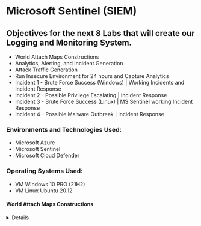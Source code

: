 # Microsoft Sentinel (SIEM)

## Objectives for the next 8 Labs that will create our Logging and Monitoring System.

- World Attach Maps Constructions
- Analytics, Alerting, and Incident Generation
- Attack Traffic Generation
- Run Insecure Environment for 24 hours and Capture Analytics
- Incident 1 - Brute Force Success (Windows) | Working Incidents and Incident Response
- Incident 2 - Possible Privilege Escalating | Incident Response
- Incident 3 - Brute Force Success (Linux) | MS Sentinel working Incident Response
- Incident 4 - Possible Malware Outbreak | Incident Response

### Environments and Technologies Used:

- Microsoft Azure
- Microsoft Sentinel
- Microsoft Cloud Defender

### Operating Systems Used:

- VM Windows 10 PRO (21H2)
- VM Linux Ubuntu 20.12

#### World Attach Maps Constructions
<details close>

<div>

</summary>

Reminder: Check your Subscription’s Cost Analysis

### Actions and Observations<b>

- We are going to create 4 different workbooks in Sentinel that show different types of malicious traffic from around the world, targeting our resources.
- We will use pre-built JSON maps to reduce the number of errors/questions, but will explain the process.

--- 

In Microsoft Sintinel | Workbooks , we will add a new workbook in order to create our map. JSON Files - Remember, Sentinel uses our Log Analytics Workspace where we ingested the logs.

![vivaldi_kLOHZRFPhj](https://user-images.githubusercontent.com/109401839/235279747-01e3bf0c-428d-4b71-b6f8-9e9dc99bae8d.png)

- Remove the pre-included reports. 
- Add Query
- Advanced Editor > Paste the [KQL .JSON Information](https://github.com/fnabeel/Cloud-SOC-Project-Directory/blob/main/Sentinel-Maps(JSON)/linux-ssh-auth-fail.json)

After running your query , your graph should populate! 

![vivaldi_1SnjH3R8Ip](https://user-images.githubusercontent.com/109401839/235279945-1eef8a2b-e778-4811-be63-3c9bf4c1e619.png)
 
> Note that each graph everyone makes will be different since this is based on the attacks I recieved in a certain timeframe! 

The KQL code we used shows us the Linux VM Authentication SSH Failures. 

- Edit > Settings > Map Settings > 

![heatmap](https://user-images.githubusercontent.com/109401839/235281773-e002056e-9f07-4082-9721-59c3f002f74f.PNG)

- Here you can customise the map and the details even further to your desire. I will keep it default. 

- Save Workbooks & Let us repeat the steps for the other maps. 

![vivaldi_YBA2LIqUJg](https://user-images.githubusercontent.com/109401839/235284830-a5b1ff91-cfd5-4381-a459-e6315be8f22d.png)

- Next we will create a graph for [MS SQL Authentication Fail](https://github.com/fnabeel/Cloud-SOC-Project-Directory/blob/main/Sentinel-Maps(JSON)/mssql-auth-fail.json)

![vivaldi_laXpbNeo86](https://user-images.githubusercontent.com/109401839/235286153-e23a0f2e-3b96-498b-a557-6d70f82e31c6.png)

- Now we will repeat it for the subsequent maps by entering the KQL code. 

- [NSG Malicious Allowed Firewall In](https://github.com/fnabeel/Cloud-SOC-Project-Directory/blob/main/Sentinel-Maps(JSON)/nsg-malicious-allowed-in.json)

![vivaldi_No4emgWydH](https://user-images.githubusercontent.com/109401839/235286714-73d14971-e942-479b-aa36-04c083dc86d5.png)

- [Windows RDP & SMB Authentication Failures](https://github.com/fnabeel/Cloud-SOC-Project-Directory/blob/main/Sentinel-Maps(JSON)/windows-rdp-auth-fail.json)

![vivaldi_hMnU9a0ydS](https://user-images.githubusercontent.com/109401839/235286919-0ae35ece-b7c4-436b-a581-71c92169fb6b.png)

> We can edit and change the timeframe to see where and what attacks happened at a certain time. I will do 30 minutes as an example: 

![vivaldi_OyzflFZq3q](https://user-images.githubusercontent.com/109401839/235287139-9b47bb91-4efe-4b37-a498-6fd9d3fadd99.png)

- You should have 4 custom made workbooks like this:

![vivaldi_Ay5xt00GJN](https://user-images.githubusercontent.com/109401839/235287326-0fbd8e95-6d31-4032-bed2-112d4b8daac1.png)

In subsequent labs, we will create our own attacks at add to these maps. For example, say I create a VM in Malaysia and attack the homebase VM, a dot should be added to our graphs depending on our attack method. 
<div>

Troubleshooting: 

- If it’s been 24 hours since you created the resources being tracked on this map and you don’t see traffic to them, make sure of the following:
First, generate traffic on your own to see if any logs show up

- Ensure both VMs are on

- Ensure Microsoft Defender for Cloud and the Data Collection Rules are configured correct to collect logs from the VMs (from section: Logging and Monitoring: Enable MDC and Configure Log Collection for Virtual Machines)

- Ensure Logging is correctly configured for MS SQL Server (from section: Azure Intro: Creating our Subscription and First Resources)

- If NSG FLow Logs are empty, ensure they are configured correctly (from section: Logging and Monitoring: Enable MDC and Configure Log Collection for Virtual Machines)

- Alternatively, you can skip ahead to the “Azure Sentinel: Attack Traffic Generation” section to generate some traffic, but we need to make sure logging is configured correctly and showing up before that will work.

<div> 

### Analytics, Alerting, and Incident Generation
<details close>

---

</summary>

In this lab we will be working on Analytics, Alerting, and Incident Generation.

- We are going to manually going to add the rules, and then trigger the alerts. We will dissect the alert and really understand what is happening. 

![image](https://user-images.githubusercontent.com/109401839/235291419-36c75299-c9a9-4b64-a51c-f4b10ce43164.png)

- First will be a brute force attempt by windows machine. 

``` 
SecurityEvent
| where EventID == 4625
| where TimeGenerated > ago(60m)
| summarize FailureCount = count() by SourceIP = IpAddress, EventID, Activity
| where FailureCount >= 10
```

> So we enter this Query under our Log Analytic workspace. Run it. It will show the EventID of 4625 in the given timeframe you selected. In this case, 60 minutes. Then the next like will be our categories and show us the Failure count. Was it all the same attacks or 10 instances of the same IP, EventID and Activity trying to attack. Thats what the failure count does. 

> So we do not want to create an alert based on a user making a mistake a few times, but over ten times is a little suspicious and we can create an alert based on that. 

![vivaldi_hQThPXrMWs](https://user-images.githubusercontent.com/109401839/235291881-b7fe654d-cdeb-4cc3-91c5-95119ab87169.png)

> Feel free to use ChatGPT to have a more in depth explanation if the one above was insufficient. 

![analytics query](https://user-images.githubusercontent.com/109401839/235292182-1ddd325e-a980-4422-99e5-02b6f35a3985.PNG)

We will add a query rule now, that is the same as the previous KQL query. 

Tactics and Techniques:
Credential Access > Brute Force
Enter it in and run it again: 

![mqFhzU2BOQ](https://user-images.githubusercontent.com/109401839/235292423-4695e167-f043-4680-af60-02da62454464.png)

